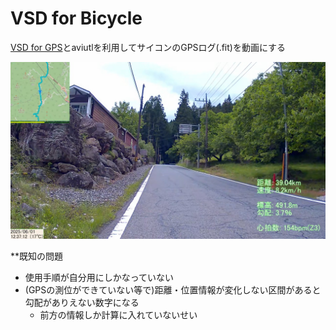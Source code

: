 # VSD for Bicycle

[VSD for GPS](https://github.com/yoshinrt/vsd)とaviutlを利用してサイコンのGPSログ(.fit)を動画にする

![screenshot](result_ss.jpg)

**既知の問題
- 使用手順が自分用にしかなっていない
- (GPSの測位ができていない等で)距離・位置情報が変化しない区間があると勾配がありえない数字になる
  - 前方の情報しか計算に入れていないせい
